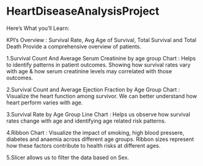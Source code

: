 # HeartDiseaseAnalysisProject
Here’s What you’ll Learn:

KPI’s Overview : Survival Rate, Avg Age of Survival, Total Survival and Total Death Provide a comprehensive overview of patients.

1.Survival Count And Average Serum Creatinine by age group Chart : Helps to identify patterns in patient outcomes. Showing how survival rates vary with age & how serum creatinine levels may correlated with those outcomes.

2.Survival Count and Average Ejection Fraction by Age Group Chart : Visualize the heart function among survivor. We can better understand how heart perform varies with age.

3.Survival Rate by Age Group Line Chart : Helps us observe how survival rates change with age and identifying age related risk patterns.

4.Ribbon Chart : Visualize the impact of smoking, high blood pressere, diabetes and anaemia across different age groups. Ribbon sizes represent how these factors contribute to health risks at different ages.

5.Slicer allows us to filter the data based on Sex.
